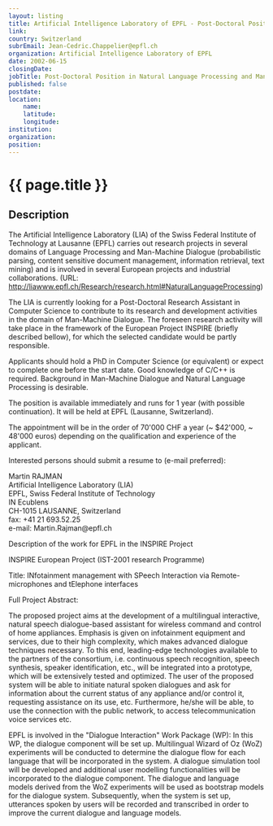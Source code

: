```yaml
---
layout: listing
title: Artificial Intelligence Laboratory of EPFL - Post-Doctoral Position in Natural Language Processing and Man-Machine Dialogue
link:
country: Switzerland
subrEmail: Jean-Cedric.Chappelier@epfl.ch
organization: Artificial Intelligence Laboratory of EPFL 
date: 2002-06-15
closingDate: 
jobTitle: Post-Doctoral Position in Natural Language Processing and Man-Machine Dialogue
published: false
postdate:
location:
	name: 
	latitude: 
	longitude: 
institution: 
organization: 
position: 
--- 
```



# {{ page.title }}

## Description


<p>The Artificial Intelligence Laboratory (LIA) of the Swiss Federal Institute of  Technology at Lausanne (EPFL)  carries out research projects   in  several   domains  of   Language   Processing  and Man-Machine  Dialogue (probabilistic  parsing,  content sensitive document management,  information retrieval, text  mining) and is involved   in   several    European   projects   and   industrial collaborations. (URL: <a href="http://liawww.epfl.ch/Research/research.html#NaturalLanguageProcessing"> http://liawww.epfl.ch/Research/research.html#NaturalLanguageProcessing</a>)</p>

<p>The  LIA  is  currently  looking  for  a  Post-Doctoral  Research Assistant in  Computer Science to contribute to  its research and development  activities in  the domain  of  Man-Machine Dialogue. The foreseen  research activity will take place  in the framework of the  European Project INSPIRE (briefly described bellow), for which the selected candidate would be partly responsible.</p>

<p>Applicants should hold a  PhD in Computer Science (or equivalent) or expect to complete one  before the start date.  Good knowledge of  C/C++ is  required.  Background in  Man-Machine Dialogue  and Natural Language Processing is desirable.</p>

<p>The position is  available immediately and runs for  1 year (with possible  continuation).   It will  be  held  at EPFL  (Lausanne, Switzerland).</p>

<p>The  appointment  will be  in  the order  of  70'000  CHF a  year (~ $42'000,  ~ 48'000 euros)  depending on the  qualification and experience of the applicant.</p>

<p>Interested persons should submit a resume to (e-mail preferred):</p>

<p>Martin RAJMAN<br/>
Artificial Intelligence Laboratory (LIA)<br/>
EPFL, Swiss Federal Institute of Technology<br/>
IN Ecublens<br/>
CH-1015 LAUSANNE, Switzerland<br/>
fax: +41 21 693.52.25<br/>
e-mail: Martin.Rajman@epfl.ch</p>


<p>Description of the work for EPFL in the INSPIRE Project</p>

<p>INSPIRE European Project (IST-2001 research Programme)</p>

<p>Title:  INfotainment management with SPeech Interaction via Remote-microphones and tElephone interfaces</p>

<p>Full Project Abstract:</p>
<p>The proposed  project aims at  the development of  a multilingual interactive, natural speech dialogue-based assistant for wireless command  and control  of home  appliances. Emphasis  is  given on infotainment   equipment  and   services,  due   to   their  high complexity,    which   makes    advanced    dialogue   techniques necessary.  To this end,  leading-edge technologies  available to the   partners  of   the  consortium,   i.e.   continuous  speech recognition, speech synthesis, speaker identification, etc., will be integrated into a  prototype, which will be extensively tested and optimized.  The user of the  proposed system will  be able to initiate natural  spoken dialogues and ask  for information about the current status of any appliance and/or control it, requesting assistance on its use, etc.  Furthermore, he/she will be able, to use   the  connection   with  the   public  network,   to  access telecommunication voice services etc.</p>

<p>EPFL is involved in the "Dialogue Interaction" Work Package (WP): In this WP,  the dialogue component will be  set up. Multilingual Wizard of Oz (WoZ) experiments will be conducted to determine the dialogue flow for each language  that will be incorporated in the system.  A  dialogue  simulation   tool  will  be  developed  and additional user modelling functionalities will be incorporated to the dialogue component. The  dialogue and language models derived from the WoZ experiments will be used as bootstrap models for the dialogue  system.   Subsequently,  when  the system  is  set  up, utterances spoken  by users will  be recorded and  transcribed in order to improve the current dialogue and language models.</p>

